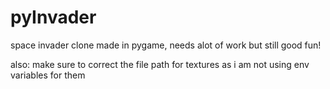 # pyInvader
space invader clone made in pygame, needs alot of work but still good fun!


also: 
make sure to correct the file path for textures as i am not using env variables for them